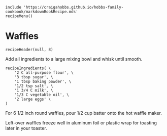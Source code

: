 ~~~ markdown-script
include 'https://craigahobbs.github.io/hobbs-family-cookbook/markdownBookRecipe.mds'
recipeMenu()
~~~

# Waffles

~~~ markdown-script
recipeHeader(null, 8)
~~~

Add all ingredients to a large mixing bowl and whisk until smooth.

~~~ markdown-script
recipeIngredients( \
    '2 C all-purpose flour', \
    '3 tbsp sugar', \
    '1 tbsp baking powder', \
    '1/2 tsp salt', \
    '1 3/4 C milk', \
    '1/3 C vegetable oil', \
    '2 large eggs' \
)
~~~

For 6 1/2 inch round waffles, pour 1/2 cup batter onto the hot waffle maker.

Left-over waffles freeze well in aluminum foil or plastic wrap for toasting later in your toaster.
